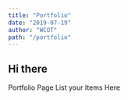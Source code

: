 ```yaml
---
title: "Portfolio"
date: "2019-07-19"
author: "WCOT"
path: "/portfolio"
---
```


## Hi there

Portfolio Page List your Items Here
